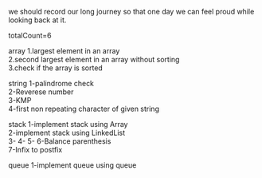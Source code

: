 we should record our long journey so that one day we can feel proud while looking back at it. 

totalCount=6


array
1.largest element in an array <br>
2.second largest element in an array without sorting<br>
3.check if the array is sorted <br>




string 
1-palindrome check <br>
2-Reverese number <br>
3-KMP <br>
4-first non repeating character of given string <br>



stack
1-implement stack using Array <br>
2-implement stack using LinkedList <br>
3-
4-
5-
6-Balance parenthesis <br>
7-Infix to postfix






queue
1-implement queue using queue
